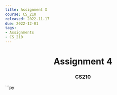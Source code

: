 ```yaml
---
title: Assignment X
course: CS_210
released: 2022-11-17
due: 2022-12-01
tags:
- Assignments
- CS_210
---
```

<center><h1>Assignment 4</h1></center>
<center><h3>CS210</h3></center>
```py

```